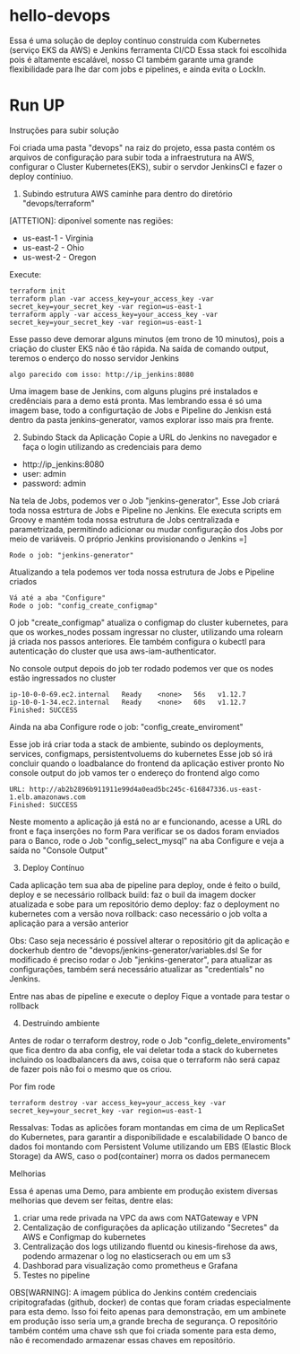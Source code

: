# hello-devops

Essa é uma solução de deploy contínuo construída com Kubernetes (serviço EKS da AWS) e Jenkins ferramenta CI/CD
Essa stack foi escolhida pois é altamente escalável, nosso CI também garante uma grande flexibilidade para lhe dar com jobs e pipelines, e ainda evita o LockIn.

# Run UP
Instruções para subir solução

Foi criada uma pasta "devops" na raiz do projeto, essa pasta contém os arquivos de configuração para subir toda a infraestrutura na AWS, configurar o Cluster Kubernetes(EKS), subir o servdor JenkinsCI e fazer o deploy contíniuo.


1. Subindo estrutura AWS
caminhe para dentro do diretório "devops/terraform"

[ATTETION]: diponível somente nas regiões:
- us-east-1 - Virginia
- us-east-2 - Ohio
- us-west-2 - Oregon

Execute:
```
terraform init
terraform plan -var access_key=your_access_key -var secret_key=your_secret_key -var region=us-east-1
terraform apply -var access_key=your_access_key -var secret_key=your_secret_key -var region=us-east-1
```

Esse passo deve demorar alguns minutos (em trono de 10 minutos), pois a criação do cluster EKS não é tão rápida.
Na saída de comando output, teremos o enderço do nosso servidor Jenkins
```
algo parecido com isso: http://ip_jenkins:8080
```

Uma imagem base de Jenkins, com alguns plugins pré instalados e credênciais para a demo está pronta.
Mas lembrando essa é só uma imagem base, todo a configurtação de Jobs e Pipeline do Jenkisn está dentro da pasta jenkins-generator, vamos explorar isso mais pra frente.

2. Subindo Stack da Aplicação
Copie a URL do Jenkins no navegador e faça o login utilizando as credenciais para demo 
- http://ip_jenkins:8080
- user: admin
- password: admin

Na tela de Jobs, podemos ver o Job "jenkins-generator", Esse Job criará toda nossa estrtura de Jobs e Pipeline no Jenkins.
Ele executa scripts em Groovy e mantém toda nossa estrutura de Jobs centralizada e parametrizada, permitindo adicionar ou mudar configuração dos Jobs por meio de variáveis. 
O próprio Jenkins provisionando o Jenkins =]
```
Rode o job: "jenkins-generator"
```
Atualizando a tela podemos ver toda nossa estrutura de Jobs e Pipeline criados
```
Vá até a aba "Configure"
Rode o job: "config_create_configmap"
```
O job "create_configmap" atualiza o configmap do cluster kubernetes, para que os workes_nodes possam ingressar no cluster, utilizando uma rolearn já criada nos passos anteriores. 
Ele também configura o kubectl para autenticação do cluster que usa aws-iam-authenticator.

No console output depois do job ter rodado podemos ver que os nodes estão ingressados no cluster
```
ip-10-0-0-69.ec2.internal   Ready    <none>   56s   v1.12.7
ip-10-0-1-34.ec2.internal   Ready    <none>   60s   v1.12.7
Finished: SUCCESS
```

Ainda na aba Configure rode o job: "config_create_enviroment"

Esse job irá criar toda a stack de ambiente, subindo os deployments, services, configmaps, persistentvoluems do kubernetes
Esse job só irá concluir quando o loadbalance do frontend da aplicação estiver pronto
No console output do job vamos ter o endereço do frontend algo como
```
URL: http://ab2b2896b911911e99d4a0ead5bc245c-616847336.us-east-1.elb.amazonaws.com
Finished: SUCCESS
```

Neste momento a aplicação já está no ar e funcionando, acesse a URL do front e faça inserções no form
Para verificar se os dados foram enviados para o Banco, rode o Job "config_select_mysql" na aba Configure e veja a saída no "Console Output"

3. Deploy Contínuo

Cada aplicação tem sua aba de pipeline para deploy, onde é feito o build, deploy e se necessário rollback
build: faz o buil da imagem docker atualizada e sobe para um repositório demo
deploy: faz o deployment no kubernetes com a versão nova
rollback: caso necessário o job volta a aplicação para a versão anterior

Obs: Caso seja necessário é possível alterar o repositório git da aplicação e dockerhub dentro de "devops/jenkins-generator/variables.dsl
Se for modificado é preciso rodar o Job "jenkins-generator", para atualizar as configurações, também será necessário atualizar as "credentials" no Jenkins.

Entre nas abas de pipeline e execute o deploy
Fique a vontade para testar o rollback

4. Destruindo ambiente

Antes de rodar o terraform destroy, rode o Job "config_delete_enviroments" que fica dentro da aba config, ele vai deletar toda a stack do kubernetes incluindo os loadbalancers da aws, coisa que o terraform não será capaz de fazer pois não foi o mesmo que os criou.

Por fim rode
```
terraform destroy -var access_key=your_access_key -var secret_key=your_secret_key -var region=us-east-1
```

Ressalvas:
Todas as aplicões foram montandas em cima de um ReplicaSet do Kubernetes, para garantir a disponibilidade e escalabilidade
O banco de dados foi montando com Persistent Volume utilizando um EBS (Elastic Block Storage) da AWS, caso o pod(container) morra os dados permanecem

Melhorias

Essa é apenas uma Demo, para ambiente em produção existem diversas melhorias que devem ser feitas, dentre elas:
1. criar uma rede privada na VPC da aws com NATGateway e VPN 
2. Centalização de configurações da aplicação utilizando "Secretes" da AWS e Configmap do kubernetes
3. Centralização dos logs utilizando fluentd ou kinesis-firehose da aws, podendo armazenar o log no elasticserach ou em um s3
4. Dashborad para visualização como prometheus e Grafana
5. Testes no pipeline

OBS[WARNING]: A imagem pública do Jenkins contém credenciais cripitografadas (github, docker) de contas que foram criadas especialmente para  esta demo. Isso foi feito apenas para demonstração, em um ambinete em produção isso seria um,a grande brecha de segurança.
O repositório também contém uma chave ssh que foi criada somente para esta demo, não é recomendado armazenar essas chaves em repositório.












